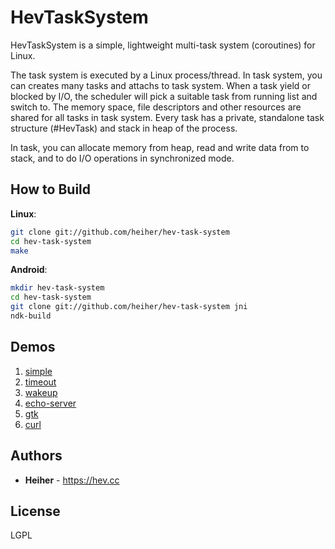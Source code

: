 # HevTaskSystem

HevTaskSystem is a simple, lightweight multi-task system (coroutines) for Linux.

The task system is executed by a Linux process/thread. In task system, you can
creates many tasks and attachs to task system. When a task yield or blocked by
I/O, the scheduler will pick a suitable task from running list and switch to.
The memory space, file descriptors and other resources are shared for all tasks
in task system. Every task has a private, standalone task structure (#HevTask)
and stack in heap of the process.

In task, you can allocate memory from heap, read and write data from to stack,
and to do I/O operations in synchronized mode.

## How to Build

**Linux**:
```bash
git clone git://github.com/heiher/hev-task-system
cd hev-task-system
make
```

**Android**:
```bash
mkdir hev-task-system
cd hev-task-system
git clone git://github.com/heiher/hev-task-system jni
ndk-build
```

## Demos
1. [simple](https://github.com/heiher/hev-task-system/blob/master/apps/simple.c)
1. [timeout](https://github.com/heiher/hev-task-system/blob/master/apps/timeout.c)
1. [wakeup](https://github.com/heiher/hev-task-system/blob/master/apps/wakeup.c)
1. [echo-server](https://github.com/heiher/hev-task-system/blob/master/apps/echo-server.c)
1. [gtk](https://github.com/heiher/hev-task-system/blob/master/apps/gtk.c)
1. [curl](https://github.com/heiher/hev-task-system/blob/master/apps/curl.c)

## Authors
* **Heiher** - https://hev.cc

## License
LGPL

